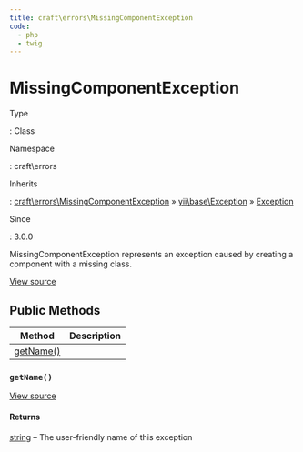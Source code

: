 ```yaml
---
title: craft\errors\MissingComponentException
code:
  - php
  - twig
---
```


# MissingComponentException

Type

:   Class

Namespace

:   craft\errors

Inherits

:   [craft\errors\MissingComponentException](craft-errors-missingcomponentexception.md) &raquo;
[yii\base\Exception](https://www.yiiframework.com/doc/api/2.0/yii-base-exception) &raquo;
[Exception](http://php.net/class.exception)

Since

:   3.0.0



MissingComponentException represents an exception caused by creating a component with a missing class.





[View source](https://github.com/craftcms/cms/blob/master/src/errors/MissingComponentException.php)






## Public Methods

| Method                                                                | Description
| --------------------------------------------------------------------- | -----------
| [getName()](craft-errors-missingcomponentexception.md#method-getname) |

### `getName()`










[View source](https://github.com/craftcms/cms/blob/master/src/errors/MissingComponentException.php#L23-L26)



#### Returns

[string](http://php.net/language.types.string) – The user-friendly name of this exception










